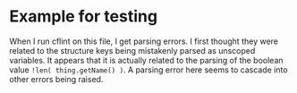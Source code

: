 # Example for testing

When I run cflint on this file, I get parsing errors. I first thought they were related to the structure keys being mistakenly parsed as unscoped variables.
It appears that it is actually related to the parsing of the boolean value `!len( thing.getName() )`. A parsing error here seems to cascade into other errors being raised.
